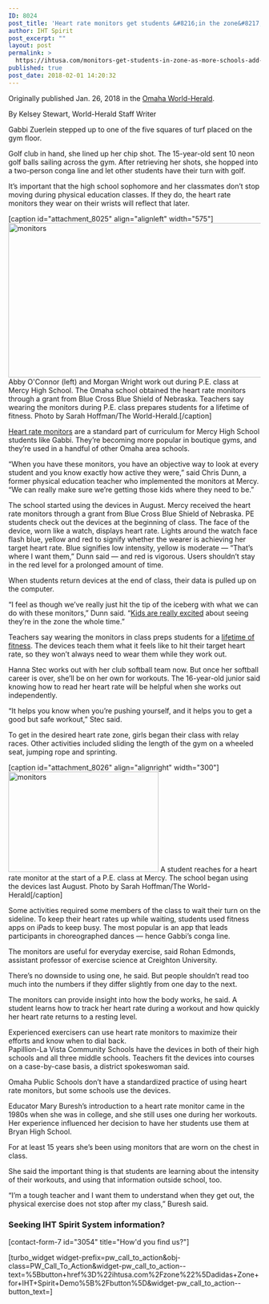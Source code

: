 ```yaml
---
ID: 8024
post_title: 'Heart rate monitors get students &#8216;in the zone&#8217; as more schools add them to curriculum'
author: IHT Spirit
post_excerpt: ""
layout: post
permalink: >
  https://ihtusa.com/monitors-get-students-in-zone-as-more-schools-add-them/
published: true
post_date: 2018-02-01 14:20:32
---
```

Originally published Jan. 26, 2018 in the <a href="http://www.omaha.com/livewellnebraska/heart-rate-monitors-get-students-in-the-zone-as-more/article_4e26db5f-5dec-534d-9909-7af80813f95b.html?utm_medium=social&amp;utm_source=email&amp;utm_campaign=user-share" target="_blank" rel="nofollow noopener">Omaha World-Herald</a>.

By Kelsey Stewart, World-Herald Staff Writer

Gabbi Zuerlein stepped up to one of the five squares of turf placed on the gym floor.

Golf club in hand, she lined up her chip shot. The 15-year-old sent 10 neon golf balls sailing across the gym. After retrieving her shots, she hopped into a two-person conga line and let other students have their turn with golf.

It’s important that the high school sophomore and her classmates don’t stop moving during physical education classes. If they do, the heart rate monitors they wear on their wrists will reflect that later.

<!--more-->

[caption id="attachment_8025" align="alignleft" width="575"]<a href="https://ihtusa.com/wp-content/uploads/2018/02/5a6bb885359bc.image_.jpg"><img class="wp-image-8025" src="https://ihtusa.com/wp-content/uploads/2018/02/5a6bb885359bc.image_-300x161.jpg" alt="monitors" width="575" height="308" /></a> Abby O'Connor (left) and Morgan Wright work out during P.E. class at Mercy High School. The Omaha school obtained the heart rate monitors through a grant from Blue Cross Blue Shield of Nebraska. Teachers say wearing the monitors during P.E. class prepares students for a lifetime of fitness. Photo by Sarah Hoffman/The World-Herald.[/caption]

<a href="http://ihtusa.com/zone">Heart rate monitors</a> are a standard part of curriculum for Mercy High School students like Gabbi. They’re becoming more popular in boutique gyms, and they’re used in a handful of other Omaha area schools.

“When you have these monitors, you have an objective way to look at every student and you know exactly how active they were,” said Chris Dunn, a former physical education teacher who implemented the monitors at Mercy. “We can really make sure we’re getting those kids where they need to be.”

The school started using the devices in August. Mercy received the heart rate monitors through a grant from Blue Cross Blue Shield of Nebraska. PE students check out the devices at the beginning of class. The face of the device, worn like a watch, displays heart rate. Lights around the watch face flash blue, yellow and red to signify whether the wearer is achieving her target heart rate. Blue signifies low intensity, yellow is moderate — “That’s where I want them,” Dunn said — and red is vigorous. Users shouldn’t stay in the red level for a prolonged amount of time.

When students return devices at the end of class, their data is pulled up on the computer.

“I feel as though we’ve really just hit the tip of the iceberg with what we can do with these monitors,” Dunn said. “<a href="https://ihtusa.com/students-motivated-by-heart-rate-monitor-technology-during-pe/">Kids are really excited</a> about seeing they’re in the zone the whole time.”

Teachers say wearing the monitors in class preps students for a <a href="https://ihtusa.com/exercise-elevated-heart-rate-increases-longevity-academic-performance/">lifetime of fitness</a>. The devices teach them what it feels like to hit their target heart rate, so they won’t always need to wear them while they work out.

Hanna Stec works out with her club softball team now. But once her softball career is over, she’ll be on her own for workouts. The 16-year-old junior said knowing how to read her heart rate will be helpful when she works out independently.

“It helps you know when you’re pushing yourself, and it helps you to get a good but safe workout,” Stec said.

To get in the desired heart rate zone, girls began their class with relay races. Other activities included sliding the length of the gym on a wheeled seat, jumping rope and sprinting.

[caption id="attachment_8026" align="alignright" width="300"]<a href="https://ihtusa.com/wp-content/uploads/2018/02/5a6bb884d666a.image_.jpg"><img class="size-medium wp-image-8026" src="https://ihtusa.com/wp-content/uploads/2018/02/5a6bb884d666a.image_-300x200.jpg" alt="monitors" width="300" height="200" /></a> A student reaches for a heart rate monitor at the start of a P.E. class at Mercy. The school began using the devices last August. Photo by Sarah Hoffman/The World-Herald[/caption]

Some activities required some members of the class to wait their turn on the sideline. To keep their heart rates up while waiting, students used fitness apps on iPads to keep busy. The most popular is an app that leads participants in choreographed dances — hence Gabbi’s conga line.

The monitors are useful for everyday exercise, said Rohan Edmonds, assistant professor of exercise science at Creighton University.

There’s no downside to using one, he said. But people shouldn’t read too much into the numbers if they differ slightly from one day to the next.

The monitors can provide insight into how the body works, he said. A student learns how to track her heart rate during a workout and how quickly her heart rate returns to a resting level.
<div id="tncms-region-article_instory_middle" class="tncms-region hidden-print">
<div id="tncms-block-524908" class="tncms-block">
<div class="tnt-ads-container text-center" data-dmp-hide="[&quot;subscriber&quot;]">
<div id="ad-524908" class="tnt-ads dfp-ad" data-refreshable="true" data-google-query-id="COazw4yD_tgCFUZfXgodrHAJPg">
<div id="google_ads_iframe_/167885573/omaha/livewellnebraska_2__container__">Experienced exercisers can use heart rate monitors to maximize their efforts and know when to dial back.</div>
</div>
</div>
</div>
</div>
Papillion-La Vista Community Schools have the devices in both of their high schools and all three middle schools. Teachers fit the devices into courses on a case-by-case basis, a district spokeswoman said.

Omaha Public Schools don’t have a standardized practice of using heart rate monitors, but some schools use the devices.

Educator Mary Buresh’s introduction to a heart rate monitor came in the 1980s when she was in college, and she still uses one during her workouts. Her experience influenced her decision to have her students use them at Bryan High School.

For at least 15 years she’s been using monitors that are worn on the chest in class.

She said the important thing is that students are learning about the intensity of their workouts, and using that information outside school, too.

“I’m a tough teacher and I want them to understand when they get out, the physical exercise does not stop after my class,” Buresh said.
<h3 class="article-newsletter-signup">Seeking IHT Spirit System information?</h3>
<p class="article-newsletter-signup">[contact-form-7 id="3054" title="How'd you find us?"]</p>
[turbo_widget widget-prefix=pw_call_to_action&obj-class=PW_Call_To_Action&widget-pw_call_to_action--text=%5Bbutton+href%3D%22ihtusa.com%2Fzone%22%5Dadidas+Zone+for+IHT+Spirit+Demo%5B%2Fbutton%5D&widget-pw_call_to_action--button_text=]